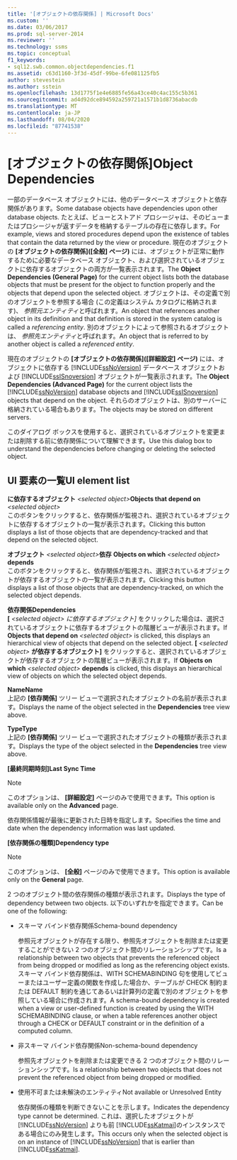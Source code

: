 ```yaml
---
title: '[オブジェクトの依存関係] | Microsoft Docs'
ms.custom: ''
ms.date: 03/06/2017
ms.prod: sql-server-2014
ms.reviewer: ''
ms.technology: ssms
ms.topic: conceptual
f1_keywords:
- sql12.swb.common.objectdependencies.f1
ms.assetid: c63d1160-3f3d-45df-99be-6fe081125fb5
author: stevestein
ms.author: sstein
ms.openlocfilehash: 13d1775f1e4e6885fe56a43ce40c4ac155c5b361
ms.sourcegitcommit: ad4d92dce894592a259721a1571b1d8736abacdb
ms.translationtype: MT
ms.contentlocale: ja-JP
ms.lasthandoff: 08/04/2020
ms.locfileid: "87741538"
---
```

# <a name="object-dependencies"></a><span data-ttu-id="a3e88-102">[オブジェクトの依存関係]</span><span class="sxs-lookup"><span data-stu-id="a3e88-102">Object Dependencies</span></span>
  <span data-ttu-id="a3e88-103">一部のデータベース オブジェクトには、他のデータベース オブジェクトと依存関係があります。</span><span class="sxs-lookup"><span data-stu-id="a3e88-103">Some database objects have dependencies upon other database objects.</span></span> <span data-ttu-id="a3e88-104">たとえば、ビューとストアド プロシージャは、そのビューまたはプロシージャが返すデータを格納するテーブルの存在に依存します。</span><span class="sxs-lookup"><span data-stu-id="a3e88-104">For example, views and stored procedures depend upon the existence of tables that contain the data returned by the view or procedure.</span></span> <span data-ttu-id="a3e88-105">現在のオブジェクトの **[オブジェクトの依存関係]\([全般] ページ)** には、オブジェクトが正常に動作するために必要なデータベース オブジェクト、および選択されているオブジェクトに依存するオブジェクトの両方が一覧表示されます。</span><span class="sxs-lookup"><span data-stu-id="a3e88-105">The **Object Dependencies (General Page)** for the current object lists both the database objects that must be present for the object to function properly and the objects that depend upon the selected object.</span></span> <span data-ttu-id="a3e88-106">オブジェクトは、その定義で別のオブジェクトを参照する場合 (この定義はシステム カタログに格納されます)、 *参照元エンティティ*と呼ばれます。</span><span class="sxs-lookup"><span data-stu-id="a3e88-106">An object that references another object in its definition and that definition is stored in the system catalog is called a *referencing entity*.</span></span> <span data-ttu-id="a3e88-107">別のオブジェクトによって参照されるオブジェクトは、 *参照先エンティティ*と呼ばれます。</span><span class="sxs-lookup"><span data-stu-id="a3e88-107">An object that is referred to by another object is called a *referenced entity*.</span></span>  
  
 <span data-ttu-id="a3e88-108">現在のオブジェクトの **[オブジェクトの依存関係]\([詳細設定] ページ)** には、オブジェクトに依存する [!INCLUDE[ssNoVersion](../../includes/ssnoversion-md.md)] データベース オブジェクトおよび [!INCLUDE[ssISnoversion](../../includes/ssisnoversion-md.md)] オブジェクトが一覧表示されます。</span><span class="sxs-lookup"><span data-stu-id="a3e88-108">The **Object Dependencies (Advanced Page)** for the current object lists the [!INCLUDE[ssNoVersion](../../includes/ssnoversion-md.md)] database objects and [!INCLUDE[ssISnoversion](../../includes/ssisnoversion-md.md)] objects that depend on the object.</span></span> <span data-ttu-id="a3e88-109">それらのオブジェクトは、別のサーバーに格納されている場合もあります。</span><span class="sxs-lookup"><span data-stu-id="a3e88-109">The objects may be stored on different servers.</span></span>  
  
 <span data-ttu-id="a3e88-110">このダイアログ ボックスを使用すると、選択されているオブジェクトを変更または削除する前に依存関係について理解できます。</span><span class="sxs-lookup"><span data-stu-id="a3e88-110">Use this dialog box to understand the dependencies before changing or deleting the selected object.</span></span>  
  
## <a name="ui-element-list"></a><span data-ttu-id="a3e88-111">UI 要素の一覧</span><span class="sxs-lookup"><span data-stu-id="a3e88-111">UI element list</span></span>  
 <span data-ttu-id="a3e88-112">**に依存するオブジェクト**  _\<selected object>_</span><span class="sxs-lookup"><span data-stu-id="a3e88-112">**Objects that depend on**  _\<selected object>_</span></span>  
 <span data-ttu-id="a3e88-113">このボタンをクリックすると、依存関係が監視され、選択されているオブジェクトに依存するオブジェクトの一覧が表示されます。</span><span class="sxs-lookup"><span data-stu-id="a3e88-113">Clicking this button displays a list of those objects that are dependency-tracked and that depend on the selected object.</span></span>  
  
 <span data-ttu-id="a3e88-114">**オブジェクト** _\<selected object>_**依存**    </span><span class="sxs-lookup"><span data-stu-id="a3e88-114">**Objects on which**  _\<selected object>_  **depends**</span></span>  
 <span data-ttu-id="a3e88-115">このボタンをクリックすると、依存関係が監視され、選択されているオブジェクトが依存するオブジェクトの一覧が表示されます。</span><span class="sxs-lookup"><span data-stu-id="a3e88-115">Clicking this button displays a list of those objects that are dependency-tracked, on which the selected object depends.</span></span>  
  
 <span data-ttu-id="a3e88-116">**依存関係**</span><span class="sxs-lookup"><span data-stu-id="a3e88-116">**Dependencies**</span></span>  
 <span data-ttu-id="a3e88-117">**[** _\<selected object> に依存するオブジェクト]_ をクリックした場合は、選択されているオブジェクトに依存するオブジェクトの階層ビューが表示されます。</span><span class="sxs-lookup"><span data-stu-id="a3e88-117">If **Objects that depend on** _\<selected object>_ is clicked, this displays an hierarchical view of objects that depend on the selected object.</span></span> <span data-ttu-id="a3e88-118">**[** _\<selected object>_ **が依存するオブジェクト]** をクリックすると、選択されているオブジェクトが依存するオブジェクトの階層ビューが表示されます。</span><span class="sxs-lookup"><span data-stu-id="a3e88-118">If **Objects on which** _\<selected object>_ **depends** is clicked, this displays an hierarchical view of objects on which the selected object depends.</span></span>  
  
 <span data-ttu-id="a3e88-119">**Name**</span><span class="sxs-lookup"><span data-stu-id="a3e88-119">**Name**</span></span>  
 <span data-ttu-id="a3e88-120">上記の **[依存関係]** ツリー ビューで選択されたオブジェクトの名前が表示されます。</span><span class="sxs-lookup"><span data-stu-id="a3e88-120">Displays the name of the object selected in the **Dependencies** tree view above.</span></span>  
  
 <span data-ttu-id="a3e88-121">**Type**</span><span class="sxs-lookup"><span data-stu-id="a3e88-121">**Type**</span></span>  
 <span data-ttu-id="a3e88-122">上記の **[依存関係]** ツリー ビューで選択されたオブジェクトの種類が表示されます。</span><span class="sxs-lookup"><span data-stu-id="a3e88-122">Displays the type of the object selected in the **Dependencies** tree view above.</span></span>  
  
 <span data-ttu-id="a3e88-123">**[最終同期時刻]**</span><span class="sxs-lookup"><span data-stu-id="a3e88-123">**Last Sync Time**</span></span>  
 > [!NOTE]  
>  <span data-ttu-id="a3e88-124">このオプションは、 **[詳細設定]** ページのみで使用できます。</span><span class="sxs-lookup"><span data-stu-id="a3e88-124">This option is available only on the **Advanced** page.</span></span>  
  
 <span data-ttu-id="a3e88-125">依存関係情報が最後に更新された日時を指定します。</span><span class="sxs-lookup"><span data-stu-id="a3e88-125">Specifies the time and date when the dependency information was last updated.</span></span>  
  
 <span data-ttu-id="a3e88-126">**[依存関係の種類]**</span><span class="sxs-lookup"><span data-stu-id="a3e88-126">**Dependency type**</span></span>  
 > [!NOTE]  
>  <span data-ttu-id="a3e88-127">このオプションは、 **[全般]** ページのみで使用できます。</span><span class="sxs-lookup"><span data-stu-id="a3e88-127">This option is available only on the **General** page.</span></span>  
  
 <span data-ttu-id="a3e88-128">2 つのオブジェクト間の依存関係の種類が表示されます。</span><span class="sxs-lookup"><span data-stu-id="a3e88-128">Displays the type of dependency between two objects.</span></span> <span data-ttu-id="a3e88-129">以下のいずれかを指定できます。</span><span class="sxs-lookup"><span data-stu-id="a3e88-129">Can be one of the following:</span></span>  
  
-   <span data-ttu-id="a3e88-130">スキーマ バインド依存関係</span><span class="sxs-lookup"><span data-stu-id="a3e88-130">Schema-bound dependency</span></span>  
  
     <span data-ttu-id="a3e88-131">参照元オブジェクトが存在する限り、参照先オブジェクトを削除または変更することができない 2 つのオブジェクト間のリレーションシップです。</span><span class="sxs-lookup"><span data-stu-id="a3e88-131">Is a relationship between two objects that prevents the referenced object from being dropped or modified as long as the referencing object exists.</span></span> <span data-ttu-id="a3e88-132">スキーマ バインド依存関係は、WITH SCHEMABINDING 句を使用してビューまたはユーザー定義の関数を作成した場合か、テーブルが CHECK 制約または DEFAULT 制約を通じてあるいは計算列の定義で別のオブジェクトを参照している場合に作成されます。</span><span class="sxs-lookup"><span data-stu-id="a3e88-132">A schema-bound dependency is created when a view or user-defined function is created by using the WITH SCHEMABINDING clause, or when a table references another object through a CHECK or DEFAULT constraint or in the definition of a computed column.</span></span>  
  
-   <span data-ttu-id="a3e88-133">非スキーマ バインド依存関係</span><span class="sxs-lookup"><span data-stu-id="a3e88-133">Non-schema-bound dependency</span></span>  
  
     <span data-ttu-id="a3e88-134">参照先オブジェクトを削除または変更できる 2 つのオブジェクト間のリレーションシップです。</span><span class="sxs-lookup"><span data-stu-id="a3e88-134">Is a relationship between two objects that does not prevent the referenced object from being dropped or modified.</span></span>  
  
-   <span data-ttu-id="a3e88-135">使用不可または未解決のエンティティ</span><span class="sxs-lookup"><span data-stu-id="a3e88-135">Not available or Unresolved Entity</span></span>  
  
     <span data-ttu-id="a3e88-136">依存関係の種類を判断できないことを示します。</span><span class="sxs-lookup"><span data-stu-id="a3e88-136">Indicates the dependency type cannot be determined.</span></span> <span data-ttu-id="a3e88-137">これは、選択したオブジェクトが [!INCLUDE[ssNoVersion](../../includes/ssnoversion-md.md)] よりも前 [!INCLUDE[ssKatmai](../../includes/sskatmai-md.md)]のインスタンスである場合にのみ発生します。</span><span class="sxs-lookup"><span data-stu-id="a3e88-137">This occurs only when the selected object is on an instance of [!INCLUDE[ssNoVersion](../../includes/ssnoversion-md.md)] that is earlier than [!INCLUDE[ssKatmai](../../includes/sskatmai-md.md)].</span></span>  
  
  
